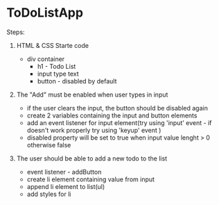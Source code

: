# ToDoListApp

Steps:

1. HTML & CSS Starte code

   - div container
     - h1 - Todo List
     - input type text
     - button - disabled by default

2. The "Add" must be enabled when user types in input

   - if the user clears the input, the button should be disabled again
   - create 2 variables containing the input and button elements
   - add an event listener for input element(try using 'input' event - if doesn't work properly try using 'keyup' event )
   - disabled property will be set to true when input value lenght > 0 otherwise false

3. The user should be able to add a new todo to the list
   - event listener - addButton
   - create li element containing value from input
   - append li element to list(ul)
   - add styles for li
